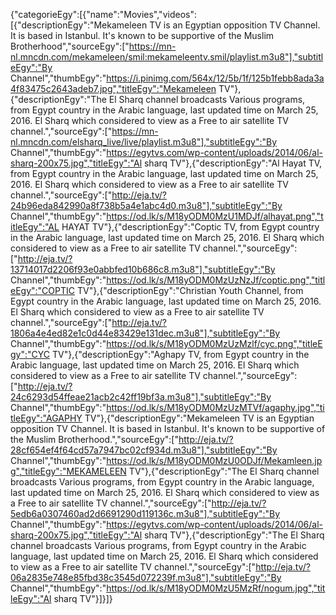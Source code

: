 {"categorieEgy":[{"name":"Movies","videos":[{"descriptionEgy":"Mekameleen TV is an Egyptian opposition TV Channel. It is based in Istanbul. It's known to be supportive of the Muslim Brotherhood","sourceEgy":["https://mn-nl.mncdn.com/mekameleen/smil:mekameleentv.smil/playlist.m3u8"],"subtitleEgy":"By Channel","thumbEgy":"https://i.pinimg.com/564x/12/5b/1f/125b1febb8ada3a4f83475c2643adeb7.jpg","titleEgy":"Mekameleen TV"},{"descriptionEgy":"The El Sharq channel broadcasts Various programs, from Egypt country in the Arabic language, last updated time on March 25, 2016. El Sharq which considered to view as a Free to air satellite TV channel.","sourceEgy":["https://mn-nl.mncdn.com/elsharq_live/live/playlist.m3u8"],"subtitleEgy":"By Channel","thumbEgy":"https://egytvs.com/wp-content/uploads/2014/06/al-sharq-200x75.jpg","titleEgy":"Al sharq TV"},{"descriptionEgy":"Al Hayat TV, from Egypt country in the Arabic language, last updated time on March 25, 2016. El Sharq which considered to view as a Free to air satellite TV channel.","sourceEgy":["http://eja.tv/?24b96eda842990a8f738b5a4e1abc4d0.m3u8"],"subtitleEgy":"By Channel","thumbEgy":"https://od.lk/s/M18yODM0MzU1MDJf/alhayat.png","titleEgy":"AL HAYAT TV"},{"descriptionEgy":"Coptic TV, from Egypt country in the Arabic language, last updated time on March 25, 2016. El Sharq which considered to view as a Free to air satellite TV channel.","sourceEgy":["http://eja.tv/?13714017d2206f93e0abbfed10b686c8.m3u8"],"subtitleEgy":"By Channel","thumbEgy":"https://od.lk/s/M18yODM0MzUzNzJf/coptic.png","titleEgy":"COPTIC TV"},{"descriptionEgy":"Christian Youth Channel, from Egypt country in the Arabic language, last updated time on March 25, 2016. El Sharq which considered to view as a Free to air satellite TV channel.","sourceEgy":["http://eja.tv/?1806a4e4ed82e1c0d44e83429e131dec.m3u8"],"subtitleEgy":"By Channel","thumbEgy":"https://od.lk/s/M18yODM0MzUzMzlf/cyc.png","titleEgy":"CYC TV"},{"descriptionEgy":"Aghapy TV, from Egypt country in the Arabic language, last updated time on March 25, 2016. El Sharq which considered to view as a Free to air satellite TV channel.","sourceEgy":["http://eja.tv/?24c6293d54ffeae21acb2c42ff19bf3a.m3u8"],"subtitleEgy":"By Channel","thumbEgy":"https://od.lk/s/M18yODM0MzUzMTVf/agaphy.jpg","titleEgy":"AGAPHY TV"},{"descriptionEgy":"Mekameleen TV is an Egyptian opposition TV Channel. It is based in Istanbul. It's known to be supportive of the Muslim Brotherhood.","sourceEgy":["http://eja.tv/?28cf654ef4f64cd57a7947bc02cf934d.m3u8"],"subtitleEgy":"By Channel","thumbEgy":"https://od.lk/s/M18yODM0MzU0ODJf/Mekamleen.jpg","titleEgy":"MEKAMELEEN TV"},{"descriptionEgy":"The El Sharq channel broadcasts Various programs, from Egypt country in the Arabic language, last updated time on March 25, 2016. El Sharq which considered to view as a Free to air satellite TV channel.","sourceEgy":["http://eja.tv/?5edb6a0307460ad2d6691290d119136c.m3u8"],"subtitleEgy":"By Channel","thumbEgy":"https://egytvs.com/wp-content/uploads/2014/06/al-sharq-200x75.jpg","titleEgy":"Al sharq TV"},{"descriptionEgy":"The El Sharq channel broadcasts Various programs, from Egypt country in the Arabic language, last updated time on March 25, 2016. El Sharq which considered to view as a Free to air satellite TV channel.","sourceEgy":["http://eja.tv/?06a2835e748e85fbd38c3545d072239f.m3u8"],"subtitleEgy":"By Channel","thumbEgy":"https://od.lk/s/M18yODM0MzU5MzRf/nogum.jpg","titleEgy":"Al sharq TV"}]}]}
